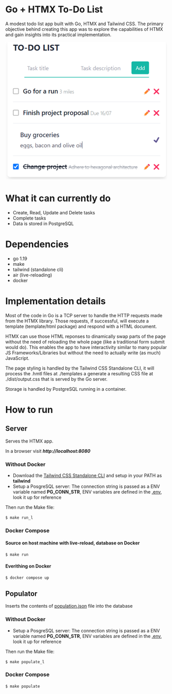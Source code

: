 # Go + HTMX To-Do List
A modest todo list app built with Go, HTMX and Tailwind CSS. The primary objective behind creating this app was to explore the capabilities of HTMX and gain insights into its practical implementation.

![Todo app screenshot](./docs/todo.png)

# What it can currently do

- Create, Read, Update and Delete tasks
- Complete tasks
- Data is stored in PostgreSQL

# Dependencies
- go 1.19
- make
- tailwind (standalone cli)
- air (live-reloading)
- docker

# Implementation details

Most of the code in Go is a TCP server to handle the HTTP requests made from the HTMX library. Those requests, if successful, will execute a template (template/html package) and respond with a HTML document. 

HTMX can use those HTML reponses to dinamically swap parts of the page without the need of reloading the whole page (like a traditional form submit would do). This enables the app to have interactivity similar to many popular JS Frameworks/Libraries but without the need to actually write (as much) JavaScript.

The page styling is handled by the Tailwind CSS Standalone CLI, it will process the .hmtl files at ./templates a generate a resulting CSS file at ./dist/output.css that is served by the Go server.

Storage is handled by PostgreSQL running in a container.

# How to run

## Server
Serves the HTMX app.

In a browser visit  ***http://localhost:8080***

### Without Docker

 - Download the [Tailwind CSS Standalone CLI](https://tailwindcss.com/blog/standalone-cli) and setup in your PATH as **tailwind**
 - Setup a PosgreSQL server: The connection string is passed as a ENV variable named **PG_CONN_STR**, ENV variables are defined in the [.env](./.env), look it up for reference

Then run the Make file:

```$ make run_l```

### Docker Compose

#### Source on host machine with live-reload, database on Docker

```$ make run```

#### Everithing on Docker

```$ docker compose up```

## Populator
    
Inserts the contents of [population.json](./population.json) file into the database

### Without Docker

 - Setup a PosgreSQL server: The connection string is passed as a ENV variable named **PG_CONN_STR**, ENV variables are defined in the [.env](./.env), look it up for reference

 Then run the Make file:

```$ make populate_l```


### Docker Compose

```$ make populate```
